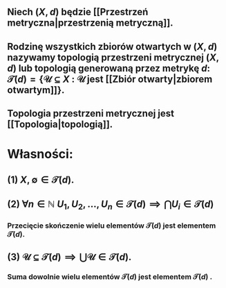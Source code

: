 ## Niech $(X,d)$ będzie [[Przestrzeń metryczna|przestrzenią metryczną]].
## Rodzinę wszystkich zbiorów otwartych w ($X,d$) nazywamy **topologią przestrzeni metrycznej $(X,d)$** lub  **topologią generowaną przez metrykę $d$**: $\mathcal{T}(d)  = \{\mathcal{U}\subseteq X$ : $\mathcal{U}$  jest [[Zbiór otwarty|zbiorem otwartym]]$\}$. 
## Topologia przestrzeni metrycznej jest [[Topologia|topologią]].

# Własności:
## (1) $X, \emptyset \in \mathcal{T}(d)$.
## (2)  $\forall n \in \mathbb{N}\: U_1, U_2,...,U_n  \in \mathcal{T}(d) \implies \bigcap U_i \in \mathcal{T}(d)$
### Przecięcie skończenie wielu elementów $\mathcal{T}(d)$ jest elementem $\mathcal{T}(d)$.
## (3) $\mathcal{U} \subseteq \mathcal{T}(d) \implies \bigcup \mathcal{U} \in \mathcal{T}(d)$.
### Suma dowolnie wielu elementów $\mathcal{T}(d)$ jest elementem $\mathcal{T}(d)$ .